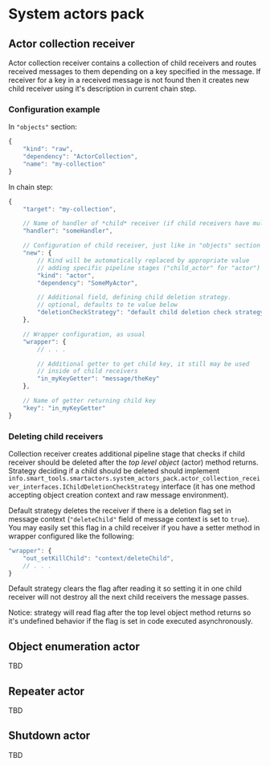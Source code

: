 # System actors pack

## Actor collection receiver

Actor collection receiver contains a collection of child receivers and
routes received messages to them depending on a key specified in the
message. If receiver for a key in a received message is not found then
it creates new child receiver using it's description in current chain
step.

### Configuration example

In `"objects"` section:

```JavaScript
{
    "kind": "raw",
    "dependency": "ActorCollection",
    "name": "my-collection"
}
```

In chain step:
```JavaScript
{
    "target": "my-collection",

    // Name of handler of *child* receiver (if child receivers have multiple handlers)
    "handler": "someHandler",

    // Configuration of child receiver, just like in "objects" section
    "new": {
        // Kind will be automatically replaced by appropriate value
        // adding specific pipeline stages ("child_actor" for "actor")
        "kind": "actor",
        "dependency": "SomeMyActor",

        // Additional field, defining child deletion strategy.
        // optional, defaults to te value below
        "deletionCheckStrategy": "default child deletion check strategy"
    },

    // Wrapper configuration, as usual
    "wrapper": {
        // . . .

        // Additional getter to get child key, it still may be used
        // inside of child receivers
        "in_myKeyGetter": "message/theKey"
    },

    // Name of getter returning child key
    "key": "in_myKeyGetter"
}
```

### Deleting child receivers

Collection receiver creates additional pipeline stage that checks if
child receiver should be deleted after the _top level object_ (actor)
method returns. Strategy deciding if a child should be deleted should
implement `info.smart_tools.smartactors.system_actors_pack.actor_collection_receiver_interfaces.IChildDeletionCheckStrategy`
interface (it has one method accepting object creation context and raw
message environment).

Default strategy deletes the receiver if there is a deletion flag set in
message context (`"deleteChild"` field of message context is set to
`true`). You may easily set this flag in a child receiver if you have a
setter method in wrapper configured like the following:
```JavaScript
"wrapper": {
    "out_setKillChild": "context/deleteChild",
    // . . .
}
```
Default strategy clears the flag after reading it so setting it in one
child receiver will not destroy all the next child receivers the message
passes.

Notice: strategy will read flag after the top level object method
returns so it's undefined behavior if the flag is set in code executed
asynchronously.

## Object enumeration actor

TBD

## Repeater actor

TBD

## Shutdown actor

TBD
